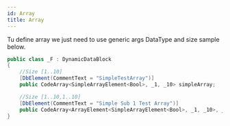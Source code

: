 ```yaml
---
id: Array
title: Array
---
```


Tu define array we just need to use generic args DataType and size sample below.

``` cs
public class _F : DynamicDataBlock
{
    //Size [1..10]
    [DbElement(CommentText = "SimpleTestArray")]
    public CodeArray<SimpleArrayElement<Bool>, _1, _10> simpleArray;

    //Size [1..10,1..10]
    [DbElement(CommentText = "Simple Sub 1 Test Array")]
    public CodeArray<ArrayElement<SimpleArrayElement<Bool>, _1, _10>, _1, _10> simple1SubArray;
}
```